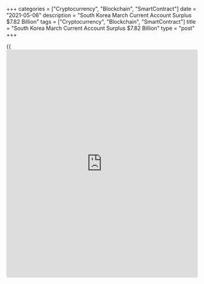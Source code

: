 +++
categories = ["Cryptocurrency", "Blockchain", "SmartContract"]
date = "2021-05-06"
description = "South Korea March Current Account Surplus $7.82 Billion"
tags = ["Cryptocurrency", "Blockchain", "SmartContract"]
title = "South Korea March Current Account Surplus $7.82 Billion"
type = "post"
+++

{{<iframe id="large-banner" src="https://www.bounty.group/#slide=7.0" width="100%" height="600" scrolling="no" style="border: 0px solid rgb(216, 221, 230); border-radius: 3px;">}}

South Korea posted a current account surplus of $7.82 billion in March,
the Bank of Korea said in Friday's preliminary reading.

That was down from the downwardly revised $7.94 billion surplus in
February (originally $8.03 billion).

The goods account surplus increased to $7.92 billion, compared to the
$6.96 billion figure in March 2020. The services account deficit fell to
$0.9 billion, from $1.65 billion in March last year, owing to an
improvement in the transport account.

The primary income account surplus increased from $0.85 billion last
year to $1.28 billion in March 2021, in line with an increase in the
income on equity.

The secondary income account saw a $0.48 billion deficit.

In the financial account, net assets increased by $10.0 billion during
March.

Direct investment assets increased by $4.22 billion, and direct
investment liabilities increased by $1.97 billion.

There was a $6.43 billion increase in portfolio investment assets during
the month, and a $7.27 billion increase in portfolio investment
liabilities.

Financial derivatives posted a net increase of $0.26 billion.

In other investments, there was an increase of $5.16 billion in assets
and a decrease of $1.98 billion in liabilities.

Reserve assets increased by $1.18 billion.

For the first quarter of 2021, the current account surplus was $22.82
billion - up from $12.93 billion in the first quarter of last year.

For comments and feedback [contact](https://www.playgroundfx.com/contact/): editorial@rtt[news](https://www.letsplayfx.com/blog/forex-news-website/).com

[Economic News][1]

 **What parts of the world are seeing the best (and worst) economic
performances lately? Click[here][2] to check out our [Econ Scorecard][2]
and find out! See up-to-the-moment [ranking](https://www.playgroundfx.com/blog/crypto-exchange-ranking/)s for the best and worst
performers in [GDP][3], [unemployment rate][4], [inflation][2] and much
more.**

   1. www.rtt[news](https://www.letsplayfx.com/blog/forex-news-website/).com/Content/EconomicNews.aspx
   2. www.rtt[news](https://www.letsplayfx.com/blog/forex-news-website/).com/economic-scorecard/world-rank/CPI/highest-performance.aspx
   3. www.rtt[news](https://www.letsplayfx.com/blog/forex-news-website/).com/economic-scorecard/world-rank/GDP/highest-performance.aspx
   4. www.rtt[news](https://www.letsplayfx.com/blog/forex-news-website/).com/economic-scorecard/world-rank/unemployment-rate/lowest-performance.aspx